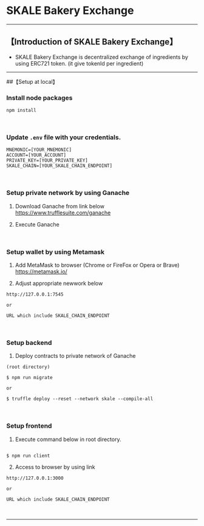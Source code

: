 # SKALE Bakery Exchange

***

## 【Introduction of SKALE Bakery Exchange】
- SKALE Bakery Exchange is decentralized exchange of ingredients by using ERC721 token.
  (it give tokenId per ingredient)


***


##【Setup at local】
### Install node packages

```
npm install
```

&nbsp;


### Update `.env` file with your credentials.

```
MNEMONIC=[YOUR_MNEMONIC]
ACCOUNT=[YOUR_ACCOUNT]
PRIVATE_KEY=[YOUR_PRIVATE_KEY]
SKALE_CHAIN=[YOUR_SKALE_CHAIN_ENDPOINT]
```

&nbsp;


### Setup private network by using Ganache
1. Download Ganache from link below
https://www.trufflesuite.com/ganache  


2. Execute Ganache   

&nbsp;



### Setup wallet by using Metamask
1. Add MetaMask to browser (Chrome or FireFox or Opera or Brave)    
https://metamask.io/  


2. Adjust appropriate newwork below 
```
http://127.0.0.1:7545

or 

URL which include SKALE_CHAIN_ENDPOINT

```

&nbsp;


### Setup backend
1. Deploy contracts to private network of Ganache
```
(root directory)

$ npm run migrate

or 

$ truffle deploy --reset --network skale --compile-all
```

&nbsp;


### Setup frontend
1. Execute command below in root directory.
```

$ npm run client
```

2. Access to browser by using link 
```
http://127.0.0.1:3000

or 

URL which include SKALE_CHAIN_ENDPOINT
```

&nbsp;

***
